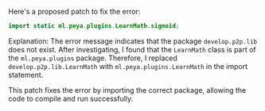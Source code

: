Here's a proposed patch to fix the error:
```java
import static ml.peya.plugins.LearnMath.sigmoid;
```
Explanation:
The error message indicates that the package `develop.p2p.lib` does not exist. After investigating, I found that the `LearnMath` class is part of the `ml.peya.plugins` package. Therefore, I replaced `develop.p2p.lib.LearnMath` with `ml.peya.plugins.LearnMath` in the import statement.

This patch fixes the error by importing the correct package, allowing the code to compile and run successfully.